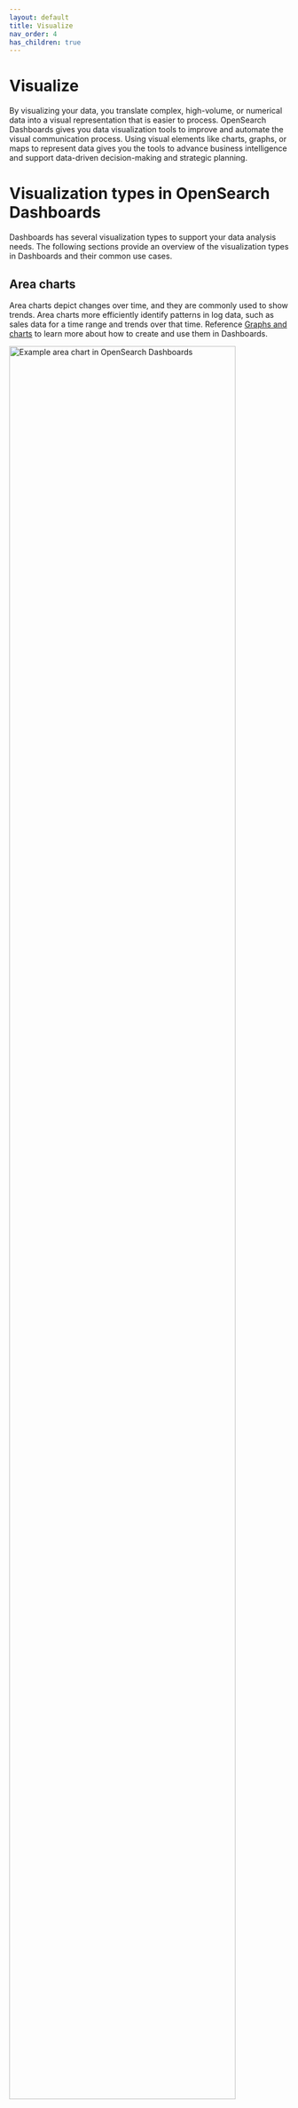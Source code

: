 ```yaml
---
layout: default
title: Visualize
nav_order: 4
has_children: true
---
```


# Visualize

By visualizing your data, you translate complex, high-volume, or numerical data into a visual representation that is easier to process. OpenSearch Dashboards gives you data visualization tools to improve and automate the visual communication process. Using visual elements like charts, graphs, or maps to represent data gives you the tools to advance business intelligence and support data-driven decision-making and strategic planning.

# Visualization types in OpenSearch Dashboards

Dashboards has several visualization types to support your data analysis needs. The following sections provide an overview of the visualization types in Dashboards and their common use cases.

## Area charts

Area charts depict changes over time, and they are commonly used to show trends. Area charts more efficiently identify patterns in log data, such as sales data for a time range and trends over that time. Reference [Graphs and charts]({{site.url}}{{site.baseurl}}/dashboards/visualize/graphs-and-charts) to learn more about how to create and use them in Dashboards.

 <img src="{{site.url}}{{site.baseurl}}/images/area-chart-1.png" alt="Example area chart in OpenSearch Dashboards" height="90%">

## Bar charts

Bar charts, vertical or horizontal, compare categorical data and demonstrate changes of a variable over a period of time. Reference [Graphs and charts]({{site.url}}{{site.baseurl}}/dashboards/visualize/graphs-and-charts) to learn more about how to create and use them in Dashboards.

<table style="table-layout: fixed ; width: 100%;">
<tbody>
<tr style="text-align: center; vertical-align:center;">
<td><img src="{{site.url}}{{site.baseurl}}/images/bar-chart-1.png" alt="Example vertical bar chart in OpenSearch Dashboards" height="100"></td>
<td><img src="{{site.url}}{{site.baseurl}}/images/bar-horizontal-1.png" alt="Example horizontal bar chart in OpenSearch Dashboards" height="100"></td>
</tr>
<tr style="text-align: center; vertical-align:top; font-weight: bold; color: rgb(0,59,92)">
<td>Vertical bar chart</td>
<td>Horizontal bar chart</td>
</tr>
</tbody>
</table>

## Controls

Controls is a panel, instead of a visualization type, added to a dashboard to filter data. Controls gives users the capability to add interactive inputs to a dashboard. You can create two types of controls in Dashboards: **Options list** and **Range slider**. **Options list** is a drop-down options list that allows filtering of data by a terms aggregation, such as `machine.os.keyword`. **Range slider** allows filtering within specified value ranges, such as `hour_of_day`.  

<img src="{{site.url}}{{site.baseurl}}/images/controls-1.png" alt="Example visualization using controls to filter data in OpenSearch Dashboards" height="100">

## Data tables

Data tables, or tables, show your raw data in tabular form. 
Reference [Data tables]({{site.url}}{{site.baseurl}}/dashboards/visualize/tables) to learn how to create and use them in Dashboards.

<img src="{{site.url}}{{site.baseurl}}/images/data-table-1.png" alt="Example data table in OpenSearch Dashboards" height="100">

## Gantt charts

Gantt charts show the start, end, and duration of unique events in a sequence. Gantt charts are useful in trace analytics, telemetry, and anomaly detection use cases where you want to understand interactions and dependencies between various events in a schedule. **Gantt chart** is currently a plugin, instead of built-in, visualization type in Dashboards. Reference [Gantt charts]({{site.url}}{{site.baseurl}}/dashboards/visualize/gantt/) to learn how to create and use them in Dashboards.

<img src="{{site.url}}{{site.baseurl}}/images/gantt-chart.png" alt="Example Gantt chart in OpenSearch Dashboards" height="100">

## Gauge charts

Gauge charts look similar to an analog speedometer that reads left-to-right from zero. They display how much there is of the thing you are measuring, and this measurement can exist alone or in relation to another measurement, such as tracking performance against benchmarks or goals. Reference [Gauge charts]({{site.url}}{{site.baseurl}}/dashboards/visualize/gauge) to learn how to create and use them in Dashboards.

<img src="{{site.url}}{{site.baseurl}}/images/gauge-1.png" alt="Example gauge chart in OpenSearch Dashboards" width="90%">

## Heat maps

A heat map is a view of a histogram (a graphical representation of the distribution of numerical data) over time. Instead of using bar height as a representation of frequency, as with a histogram, heat maps use cells, or coloring a cell proportional to the number of values. Reference [Heat maps]({{site.url}}{{site.baseurl}}/dashboards/visualize/heat-maps) to learn how to create and use them in Dashboards.

<img src="{{site.url}}{{site.baseurl}}/images/heat-map-1.png" alt="Example heat map in OpenSearch Dashboards" height="65">

## Line graphs

Line charts compare changes in measure values over a period of time, such as gross sales by month or gross sales and net sales by month. Reference [Graphs and charts]({{site.url}}{{site.baseurl}}/dashboards/visualize/graphs-and-charts) to learn more about how to create and use them in Dashboards.

<img src="{{site.url}}{{site.baseurl}}/images/line-1.png" alt="Example line graph in OpenSearch Dashboards" height="100">

## Maps
### Coordinate maps

Coordinate maps show location-based data on a map. Use coordinate maps to visualize GPS data (latitude and longitude coordinates) on a map. For information about OpenSearch-supported coordinate field types, see [Geographic field types]({{site.url}}{{site.baseurl}}/opensearch/supported-field-types/geo-shape/) and [Cartesian field types]({{site.url}}{{site.baseurl}}/opensearch/supported-field-types/xy/).

### Region maps

Region maps show patterns and trends across geographic locations. A region map is one of the basemaps in Dashboards. For information about creating custom vector maps in Dashboards, see [Region maps visualizations](https://opensearch.org/docs/latest/dashboards/geojson-regionmaps/).

Reference [Maps]({{site.url}}{{site.baseurl}}/dashboards/visualize/maps/) to learn how to create and use them in Dashboards. 

<img src="{{site.url}}{{site.baseurl}}/images/map-1.png" alt="Example coordinate map in OpenSearch Dashboards" height="100">

## Markdown

Markdown is a the markup language used in Dashboards to provide context to your data visualizations. Using Markdown, you can display information and instructions along with the visualization. Reference [Markdown]({{site.url}}{{site.baseurl}}/dashboards/visualize/markdown/) to learn how to use this markup language with visualizations in Dashboards.

<img src="{{site.url}}{{site.baseurl}}/images/markdown-1.png" alt="Example coordinate map in OpenSearch Dashboards" height="100">

## Metric values

Metric values, or number charts, show a numerical value for a specific period,  such as total sales year to date, and you can add a trend indicator, such as sales from the last period,  to compare the current data to data from another period. Metric values display the percentage or value change between . Reference [Metric charts]({{site.url}}{{site.baseurl}}/dashboards/visualize/metric-charts) to learn how to create and use them in Dashboards.

<img src="{{site.url}}{{site.baseurl}}/images/metric-chart-1.png" alt="Example metric chart in OpenSearch Dashboards" height="100">

## Pie charts

Pie charts compare values for items in a dimension, such as a percentage of a total amount. Reference [Pie charts]({{site.url}}{{site.baseurl}}/dashboards/visualize/pie-charts/) to learn how to create and use them in Dashboards.

<img src="{{site.url}}{{site.baseurl}}/images/pie-1.png" alt="Example pie chart in OpenSearch Dashboards" height="100">

## TSVB

The time-series visual builder (TSVB) is a data visualization tool in Dashboards used to create detailed time-series visualizations. For example, you can use TSVB to build visualizations that show data over time, such as flights by status over time or flight delays by delay type over time. Currently, TSVB can be used to create the following Dashboards visualization types: Area, Line, Metric, Gauge, Markdown, and Data Table. Reference [TSVB]({{site.url}}{{site.baseurl}}/dashboards/visualize/TSVB/) to learn how to create and use this set of visualization types in Dashboards.

<img src="{{site.url}}{{site.baseurl}}/images/TSVB-1.png" alt="Example TSVB in OpenSearch Dashboards" height=100>

## Tag cloud

Tag (or word) clouds are a way to display how often a word is used in relation to other words in a dataset. The best use for this type of visual is to show word or phrase frequency. Learn how to create and use [Tag clouds]({{site.url}}{{site.baseurl}}/dashboards/visualize/tag-clouds/) in Dashboards.

<img src="{{site.url}}{{site.baseurl}}/images/word-cloud-1.png" alt="Example Tag cloud in OpenSearch Dashboards" height="100">

## Timeline

Timeline is a data visualization tool in Dashboards that you can use to create time-series visualizations. Currently, Timeline can be used to create the following Dashboards visualization types: Area and Line. Reference [Timelines]({{site.url}}{{site.baseurl}}/dashboards/visualize/timeline/) to learn how to create and use them in Dashboards.

<img src="{{site.url}}{{site.baseurl}}/images/timeline-1.png" alt="Example Timeline in OpenSearch Dashboards" height="100">

## VisBuilder

VisBuilder is a drag-and-drop data visualization tool in Dashboards. It gives you an immediate view of your data without the need to preselect the datasource or visualization type output. Currently, VisBuilder can be used to create the following Dashboards visualization types: Area, Bar, Line, Metric, and Data Table. Reference [VisBuilder]({{site.url}}{{site.baseurl}}/dashboards/visbuilder/) to learn how to create and use drag-and-drop visualizations in Dashboards.

<img src="{{site.url}}{{site.baseurl}}/images/drag-drop-generated-viz.png" alt="Example Timeline in OpenSearch Dashboards" height="100">

## Vega

[Vega](https://vega.github.io/vega/) and [Vega-Lite](https://vega.github.io/vega-lite/) are open-source, declarative language visualization grammars for creating, sharing, and saving interactive data visualizations. Vega visualizations give you the flexibility to visualize multidimensional data using a layered approach in order to build and manipulate visualizations in a structured manner. Vega can be used to create customized visualizations using any Dashboards visualization type.

Reference [Vega and Vega-Lite]({{site.url}}{{site.baseurl}}/dashboards/visualize/vega) to learn how to create and use these visualization grammars in Dashboards.

<img src="{{site.url}}{{site.baseurl}}/images/vega-1.png" alt="Example Vega visualization with JSON specification in OpenSearch Dashboards" height="100">